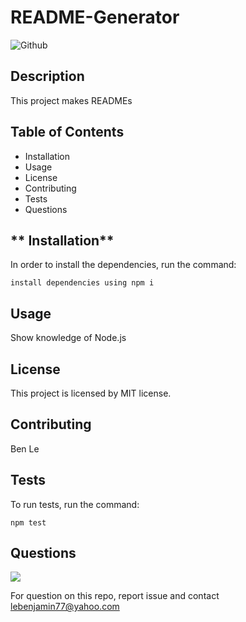 
# **README-Generator**

![Github](https://img.shields.io/github/last-commit/NLe97/README-Generator)

## **Description**
 This project makes READMEs

## **Table of Contents**

* Installation
* Usage
* License
* Contributing
* Tests
* Questions

## ** Installation**

In order to install the dependencies, run the command:

`install dependencies using npm i`

## **Usage**
 Show knowledge of Node.js

## **License**

This project is licensed by MIT license.

## **Contributing**

Ben Le

## **Tests**

To run tests, run the command:

`npm test`

## **Questions**

<img src="https://avatars.githubusercontent.com/NLe97">

For question on this repo, report issue and contact lebenjamin77@yahoo.com


